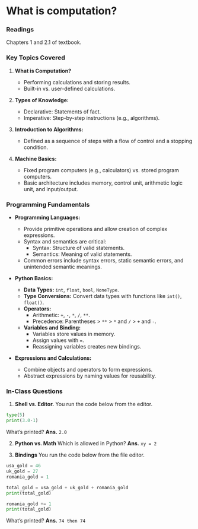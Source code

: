 # What is computation?

### Readings
Chapters 1 and 2.1 of textbook.

### Key Topics Covered
1. **What is Computation?**
   - Performing calculations and storing results.
   - Built-in vs. user-defined calculations.
2. **Types of Knowledge:**
   - Declarative: Statements of fact.
   - Imperative: Step-by-step instructions (e.g., algorithms).

3. **Introduction to Algorithms:**
   - Defined as a sequence of steps with a flow of control and a stopping condition.

4. **Machine Basics:**
   - Fixed program computers (e.g., calculators) vs. stored program computers.
   - Basic architecture includes memory, control unit, arithmetic logic unit, and input/output.

### Programming Fundamentals
- **Programming Languages:**
  - Provide primitive operations and allow creation of complex expressions.
  - Syntax and semantics are critical:
    - Syntax: Structure of valid statements.
    - Semantics: Meaning of valid statements.
  - Common errors include syntax errors, static semantic errors, and unintended semantic meanings.

- **Python Basics:**
  - **Data Types:** `int`, `float`, `bool`, `NoneType`.
  - **Type Conversions:** Convert data types with functions like `int()`, `float()`.
  - **Operators:**
    - Arithmetic: `+`, `-`, `*`, `/`, `**`.
    - Precedence: Parentheses > `**` > `*` and `/` > `+` and `-`.
  - **Variables and Binding:**
    - Variables store values in memory.
    - Assign values with `=`.
    - Reassigning variables creates new bindings.

- **Expressions and Calculations:**
  - Combine objects and operators to form expressions.
  - Abstract expressions by naming values for reusability.

### In-Class Questions
1. **Shell vs. Editor.** You run the code below from the editor.
```python
type(5)
print(3.0-1)
```
What’s printed?
**Ans.** `2.0`

2. **Python vs. Math** Which is allowed in Python?
**Ans.** `xy = 2`

3. **Bindings** You run the code below from the file editor.
```python
usa_gold = 46
uk_gold = 27
romania_gold = 1

total_gold = usa_gold + uk_gold + romania_gold
print(total_gold)

romania_gold += 1
print(total_gold)
```
What’s printed?
**Ans.** `74 then 74`